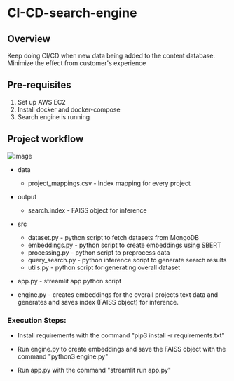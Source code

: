 # CI-CD-search-engine

## Overview  
Keep doing CI/CD when new data being added to the content database. Minimize the effect from customer's experience

## Pre-requisites  
1. Set up AWS EC2 
2. Install docker and docker-compose  
3. Search engine is running

## Project workflow
![image](https://user-images.githubusercontent.com/103509243/219421700-9623e34a-4c6a-4856-a2f9-790118ea8089.png)

* data
  
  * project_mappings.csv - Index mapping for every project

* output

  * search.index - FAISS object for inference

* src

  * dataset.py - python script to fetch datasets from MongoDB
  * embeddings.py - python script to create embeddings using SBERT
  * processing.py - python script to preprocess data 
  * query_search.py - python inference script to generate search results
  * utils.py - python script for generating overall dataset

* app.py - streamlit app python script

* engine.py - creates embeddings for the overall projects text data and generates and saves index (FAISS object) for inference.


### Execution Steps:

* Install requirements with the command "pip3 install -r requirements.txt"

* Run engine.py to create embeddings and save the FAISS object with the command "python3 engine.py"

* Run app.py with the command "streamlit run app.py"
